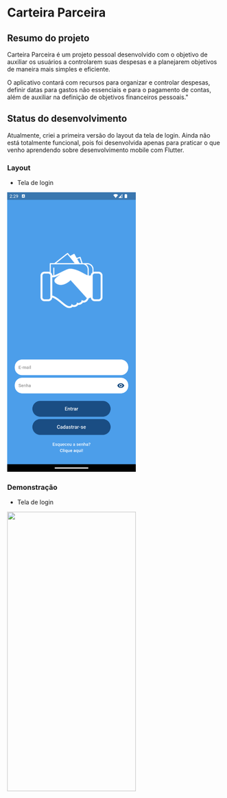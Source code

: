 # Carteira Parceira

## Resumo do projeto
Carteira Parceira é um projeto pessoal desenvolvido com o objetivo de auxiliar os usuários a controlarem suas despesas e a planejarem objetivos de maneira mais simples e eficiente.

O aplicativo contará com recursos para organizar e controlar despesas, definir datas para gastos não essenciais e para o pagamento de contas, além de auxiliar na definição de objetivos financeiros pessoais."

## Status do desenvolvimento
Atualmente, criei a primeira versão do layout da tela de login. Ainda não está totalmente funcional, pois foi desenvolvida apenas para praticar o que venho aprendendo sobre desenvolvimento mobile com Flutter.

### Layout
- Tela de login
<img src="https://github.com/devnatanaelsantos/assets/blob/main/carteira_parceira/login1.png" width=300 height='650'>

### Demonstração
- Tela de login
<img src="https://github.com/devnatanaelsantos/assets/blob/main/carteira_parceira/login_gif.gif" width=300 height='650'>

